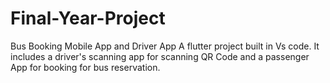 # Final-Year-Project
Bus Booking Mobile App and Driver App
A flutter project built in Vs code. It includes a driver's scanning app for scanning QR Code and a passenger App for booking for bus reservation.
